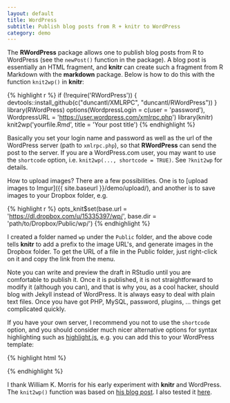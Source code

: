 ```yaml
---
layout: default
title: WordPress
subtitle: Publish blog posts from R + knitr to WordPress
category: demo
---
```


The **RWordPress** package allows one to publish blog posts from R to WordPress (see the `newPost()` function in the package). A blog post is essentially an HTML fragment, and **knitr** can create such a fragment from R Markdown with the **markdown** package. Below is how to do this with the function `knit2wp()` in **knitr**:

{% highlight r %}
if (!require('RWordPress')) {
  devtools::install_github(c("duncantl/XMLRPC", "duncantl/RWordPress"))
}
library(RWordPress)
options(WordpressLogin = c(user = 'password'),
        WordpressURL = 'https://user.wordpress.com/xmlrpc.php')
library(knitr)
knit2wp('yourfile.Rmd', title = 'Your post title')
{% endhighlight %}

Basically you set your login name and password as well as the url of the WordPress server (path to `xmlrpc.php`), so that **RWordPress** can send the post to the server. If you are a WordPress.com user, you may want to use the `shortcode` option, i.e. `knit2wp(..., shortcode = TRUE)`. See `?knit2wp` for details.

How to upload images? There are a few possibilities. One is to [upload images to Imgur]({{ site.baseurl }}/demo/upload/), and another is to save images to your Dropbox folder, e.g.

{% highlight r %}
opts_knit$set(base.url = 'https://dl.dropbox.com/u/15335397/wp/',
              base.dir = 'path/to/Dropbox/Public/wp/')
{% endhighlight %}

I created a folder named `wp` under the `Public` folder, and the above code tells **knitr** to add a prefix to the image URL's, and generate images in the Dropbox folder. To get the URL of a file in the Public folder, just right-click on it and copy the link from the menu.

Note you can write and preview the draft in RStudio until you are comfortable to publish it. Once it is published, it is not straightforward to modify it (although you can), and that is why you, as a cool hacker, should blog with Jekyll instead of WordPress. It is always easy to deal with plain text files. Once you have got PHP, MySQL, password, plugins, ... things get complicated quickly.

If you have your own server, I recommend you not to use the `shortcode` option, and you should consider much nicer alternative options for syntax highlighting such as [highlight.js](http://softwaremaniacs.org/soft/highlight/en/), e.g. you can add this to your WordPress template:

{% highlight html %}
<link rel="stylesheet" href="http://yandex.st/highlightjs/7.3/styles/default.min.css">
<script src="http://yandex.st/highlightjs/7.3/highlight.min.js"></script>
<script src="http://yandex.st/highlightjs/7.3/languages/r.min.js"></script>
<script>hljs.initHighlightingOnLoad();</script>
{% endhighlight %}

I thank William K. Morris for his early experiment with **knitr** and WordPress. The `knit2wp()` function was based on [his blog post](http://wkmor1.wordpress.com/2012/07/01/rchievement-of-the-day-3-bloggin-from-r-14/). I also tested it [here](http://yihui.wordpress.com/).
